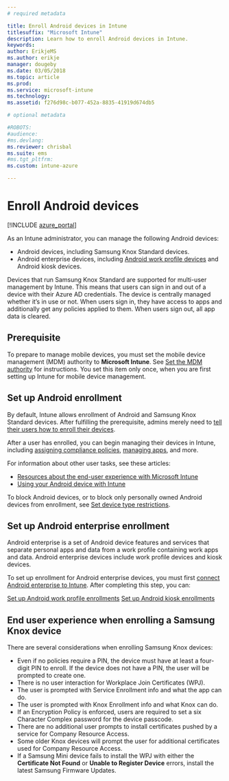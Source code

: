 ```yaml
---
# required metadata

title: Enroll Android devices in Intune
titlesuffix: "Microsoft Intune"
description: Learn how to enroll Android devices in Intune.
keywords:
author: ErikjeMS 
ms.author: erikje
manager: dougeby
ms.date: 03/05/2018
ms.topic: article
ms.prod:
ms.service: microsoft-intune
ms.technology:
ms.assetid: f276d98c-b077-452a-8835-41919d674db5

# optional metadata

#ROBOTS:
#audience:
#ms.devlang:
ms.reviewer: chrisbal
ms.suite: ems
#ms.tgt_pltfrm:
ms.custom: intune-azure

---
```


# Enroll Android devices

[!INCLUDE [azure_portal](./includes/azure_portal.md)]

As an Intune administrator, you can manage the following Android devices:
- Android devices, including Samsung Knox Standard devices.
- Android enterprise devices, including [Android work profile devices](#enable-enrollment-of-android-for-work-devices) and Android kiosk devices.

Devices that run Samsung Knox Standard are supported for multi-user management by Intune. This means that users can sign in and out of a device with their Azure AD credentials. The device is centrally managed whether it’s in use or not. When users sign in, they have access to apps and additionally get any policies applied to them. When users sign out, all app data is cleared.

## Prerequisite

To prepare to manage mobile devices, you must set the mobile device management (MDM) authority to **Microsoft Intune**. See [Set the MDM authority](mdm-authority-set.md) for instructions. You set this item only once, when you are first setting up Intune for mobile device management.

## Set up Android enrollment

By default, Intune allows enrollment of Android and Samsung Knox Standard devices. After fulfilling the prerequisite, admins merely need to [tell their users how to enroll their devices](/intune-user-help/enroll-your-device-in-intune-android).

After a user has enrolled, you can begin managing their devices in Intune, including [assigning compliance policies](compliance-policy-create-android.md), [managing apps](app-management.md), and more.

For information about other user tasks, see these articles:

- [Resources about the end-user experience with Microsoft Intune](end-user-educate.md)
- [Using your Android device with Intune](https://docs.microsoft.com/intune-user-help/using-your-android-device-with-intune)

To block Android devices, or to block only personally owned Android devices from enrollment, see [Set device type restrictions](enrollment-restrictions-set.md).

## Set up Android enterprise enrollment

Android enterprise is a set of Android device features and services that separate personal apps and data from a work profile containing work apps and data. Android enterprise devices include work profile devices and kiosk devices. 

To set up enrollment for Android enterprise devices, you must first [connect Android enterprise to Intune](connect-intune-android-enterprise.md). After completing this step, you can:

[Set up Android work profile enrollments](android-work-profile-enroll.md)
[Set up Android kiosk enrollments](android-kiosk-enroll.md)

## End user experience when enrolling a Samsung Knox device
There are several considerations when enrolling Samsung Knox devices:
-	Even if no policies require a PIN, the device must have at least a four-digit PIN to enroll. If the device does not have a PIN, the user will be prompted to create one.
-	There is no user interaction for Workplace Join Certificates (WPJ).
-	The user is prompted with Service Enrollment info and what the app can do.
-	The user is prompted with Knox Enrollment info and what Knox can do.
-	If an Encryption Policy is enforced, users are required to set a six Character Complex password for the device passcode.
-	There are no additional user prompts to install certificates pushed by a service for Company Resource Access.
- Some older Knox devices will prompt the user for additional certificates used for Company Resource Access.
- If a Samsung Mini device fails to install the WPJ with either the **Certificate Not Found** or **Unable to Register Device** errors, install the latest Samsung Firmware Updates.

